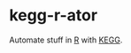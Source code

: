 # kegg-r-ator

Automate stuff in [R] with [KEGG].

[R]: https://www.r-project.org
[KEGG]: https://www.kegg.jp
